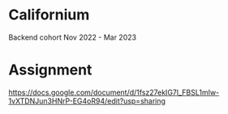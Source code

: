 # Californium

Backend cohort Nov 2022 - Mar 2023


# Assignment

https://docs.google.com/document/d/1fsz27ekIG7l_FBSL1mIw-1vXTDNJun3HNrP-EG4oR94/edit?usp=sharing